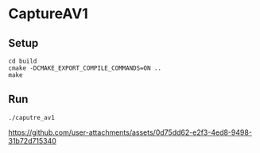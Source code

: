 # CaptureAV1

## Setup

```shell
cd build
cmake -DCMAKE_EXPORT_COMPILE_COMMANDS=ON ..
make
```

## Run

```shell
./caputre_av1
```

https://github.com/user-attachments/assets/0d75dd62-e2f3-4ed8-9498-31b72d715340

